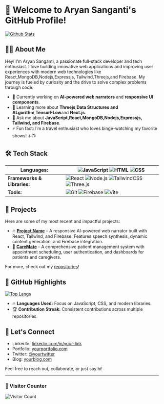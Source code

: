 # 🌟 Welcome to Aryan Sanganti's GitHub Profile!

[![Github Stats](https://github-readme-stats.vercel.app/api?username=your-username&show_icons=true&theme=radical)](https://github.com/your-username)

## 👨‍💻 About Me

Hey! I'm Aryan Sanganti, a passionate full-stack developer and tech enthusiast. I love building innovative web applications and improving user experiences with modern web technologies like React,MongoDB,Nodejs,Expressjs, Tailwind,Threejs,and Firebase. My journey is fueled by curiosity and the drive to solve complex problems through code.

- 🔭 Currently working on **AI-powered web narrators** and **responsive UI components**.
- 🌱 Learning more about **Threejs**,**Data Structures and ALgorithm**,**TensorFLow**and **Next.js**.
- 💬 Ask me about **JavaScript,React,MongoDB,Nodejs,Expressjs, Tailwind, and Firebase**.
- ⚡ Fun fact: I’m a travel enthusiast who loves binge-watching my favorite shows! ✈️📺

## 🛠️ Tech Stack

| **Languages:**               | ![JavaScript](https://img.shields.io/badge/-JavaScript-F7DF1E?style=flat-square&logo=javascript&logoColor=black) ![HTML](https://img.shields.io/badge/-HTML-E34F26?style=flat-square&logo=html5&logoColor=white) ![CSS](https://img.shields.io/badge/-CSS-1572B6?style=flat-square&logo=css3&logoColor=white) |
|------------------------------|--------------------------------------------------------------------------------------------------------------------------------------------------------------------------------------------------------------------------------------------------------------------------|
| **Frameworks & Libraries:**  | ![React](https://img.shields.io/badge/-React-61DAFB?style=flat-square&logo=react&logoColor=black) ![Node.js](https://img.shields.io/badge/-Node.js-339933?style=flat-square&logo=node.js&logoColor=white) ![TailwindCSS](https://img.shields.io/badge/-TailwindCSS-38B2AC?style=flat-square&logo=tailwind-css&logoColor=white) ![Three.js](https://img.shields.io/badge/-Three.js-000000?style=flat-square&logo=three.js&logoColor=white) |
| **Tools:**                   | ![Git](https://img.shields.io/badge/-Git-F05032?style=flat-square&logo=git&logoColor=white) ![Firebase](https://img.shields.io/badge/-Firebase-FFCA28?style=flat-square&logo=firebase&logoColor=black) ![Vite](https://img.shields.io/badge/-Vite-646CFF?style=flat-square&logo=vite&logoColor=white) |  


## 🚀 Projects

Here are some of my most recent and impactful projects:

- 🔥 **[Project Name](https://github.com/your-username/project-link)** – A responsive AI-powered web narrator built with React, Tailwind, and Firebase. Features speech synthesis, dynamic content generation, and Firebase integration.
- 💼 **[CareMate](https://github.com/your-username/caremate)** – A comprehensive patient management system with appointment scheduling, user authentication, and dashboards for patients and caregivers.

For more, check out my [repositories](https://github.com/your-username?tab=repositories)!

## 🎯 GitHub Highlights

[![Top Langs](https://github-readme-stats.vercel.app/api/top-langs/?username=your-username&layout=compact&theme=radical)](https://github.com/your-username)

- 🔥 **Languages Used:** Focus on JavaScript, CSS, and modern libraries.
- 🏆 **Contribution Streak:** Consistent contributions across multiple repositories.

## 💬 Let's Connect

- LinkedIn: [linkedin.com/in/your-link](https://linkedin.com/in/your-link)
- Portfolio: [yourportfolio.com](https://yourportfolio.com)
- Twitter: [@yourtwitter](https://twitter.com/yourtwitter)
- Blog: [yourblog.com](https://yourblog.com)

Feel free to reach out, collaborate, or just say hi!

---

### 👀 Visitor Counter

![Visitor Count](https://profile-counter.glitch.me/your-username/count.svg)

